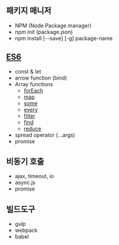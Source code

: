 ## 패키지 매니저
- NPM (Node Package manager)
- npm init (package.json)
- npm install [--save] [-g] package-name


## [ES6](http://node.green/)
- const & let
- arrow function (bind)
- Array functions
  - [forEach](https://developer.mozilla.org/en-US/docs/Web/JavaScript/Reference/Global_Objects/Array/forEach)
  - [map](https://developer.mozilla.org/en-US/docs/Web/JavaScript/Reference/Global_Objects/Array/map)
  - [some](https://developer.mozilla.org/en-US/docs/Web/JavaScript/Reference/Global_Objects/Array/some)
  - [every](https://developer.mozilla.org/en-US/docs/Web/JavaScript/Reference/Global_Objects/Array/every)
  - [filter](https://developer.mozilla.org/en-US/docs/Web/JavaScript/Reference/Global_Objects/Array/filter)
  - [find](https://developer.mozilla.org/en-US/docs/Web/JavaScript/Reference/Global_Objects/Array/find)
  - [reduce](https://developer.mozilla.org/en-US/docs/Web/JavaScript/Reference/Global_Objects/Array/reduce)
- spread operator (...args)
- promise


## 비동기 호출
- ajax, timeout, io
- async.js
- promise


## 빌드도구
- gulp
- webpack
- babel
